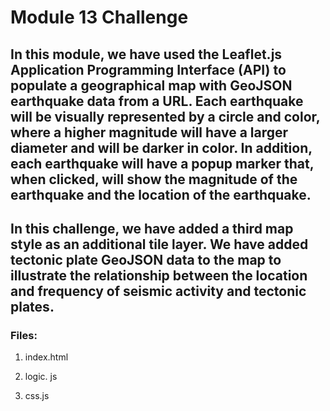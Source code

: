 # Module 13 Challenge

## In this module, we have used the Leaflet.js Application Programming Interface (API) to populate a geographical map with GeoJSON earthquake data from a URL. Each earthquake will be visually represented by a circle and color, where a higher magnitude will have a larger diameter and will be darker in color. In addition, each earthquake will have a popup marker that, when clicked, will show the magnitude of the earthquake and the location of the earthquake.

## In this challenge, we have added a third map style as an additional tile layer. We have added tectonic plate GeoJSON data to the map to illustrate the relationship between the location and frequency of seismic activity and tectonic plates.


### Files:

1. index.html

2. logic. js

3. css.js

